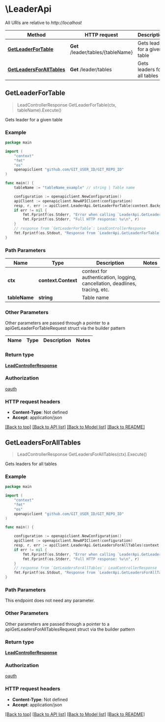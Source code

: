 # \LeaderApi

All URIs are relative to *http://localhost*

Method | HTTP request | Description
------------- | ------------- | -------------
[**GetLeaderForTable**](LeaderApi.md#GetLeaderForTable) | **Get** /leader/tables/{tableName} | Gets leader for a given table
[**GetLeadersForAllTables**](LeaderApi.md#GetLeadersForAllTables) | **Get** /leader/tables | Gets leaders for all tables



## GetLeaderForTable

> LeadControllerResponse GetLeaderForTable(ctx, tableName).Execute()

Gets leader for a given table



### Example

```go
package main

import (
    "context"
    "fmt"
    "os"
    openapiclient "github.com/GIT_USER_ID/GIT_REPO_ID"
)

func main() {
    tableName := "tableName_example" // string | Table name

    configuration := openapiclient.NewConfiguration()
    apiClient := openapiclient.NewAPIClient(configuration)
    resp, r, err := apiClient.LeaderApi.GetLeaderForTable(context.Background(), tableName).Execute()
    if err != nil {
        fmt.Fprintf(os.Stderr, "Error when calling `LeaderApi.GetLeaderForTable``: %v\n", err)
        fmt.Fprintf(os.Stderr, "Full HTTP response: %v\n", r)
    }
    // response from `GetLeaderForTable`: LeadControllerResponse
    fmt.Fprintf(os.Stdout, "Response from `LeaderApi.GetLeaderForTable`: %v\n", resp)
}
```

### Path Parameters


Name | Type | Description  | Notes
------------- | ------------- | ------------- | -------------
**ctx** | **context.Context** | context for authentication, logging, cancellation, deadlines, tracing, etc.
**tableName** | **string** | Table name | 

### Other Parameters

Other parameters are passed through a pointer to a apiGetLeaderForTableRequest struct via the builder pattern


Name | Type | Description  | Notes
------------- | ------------- | ------------- | -------------


### Return type

[**LeadControllerResponse**](LeadControllerResponse.md)

### Authorization

[oauth](../README.md#oauth)

### HTTP request headers

- **Content-Type**: Not defined
- **Accept**: application/json

[[Back to top]](#) [[Back to API list]](../README.md#documentation-for-api-endpoints)
[[Back to Model list]](../README.md#documentation-for-models)
[[Back to README]](../README.md)


## GetLeadersForAllTables

> LeadControllerResponse GetLeadersForAllTables(ctx).Execute()

Gets leaders for all tables



### Example

```go
package main

import (
    "context"
    "fmt"
    "os"
    openapiclient "github.com/GIT_USER_ID/GIT_REPO_ID"
)

func main() {

    configuration := openapiclient.NewConfiguration()
    apiClient := openapiclient.NewAPIClient(configuration)
    resp, r, err := apiClient.LeaderApi.GetLeadersForAllTables(context.Background()).Execute()
    if err != nil {
        fmt.Fprintf(os.Stderr, "Error when calling `LeaderApi.GetLeadersForAllTables``: %v\n", err)
        fmt.Fprintf(os.Stderr, "Full HTTP response: %v\n", r)
    }
    // response from `GetLeadersForAllTables`: LeadControllerResponse
    fmt.Fprintf(os.Stdout, "Response from `LeaderApi.GetLeadersForAllTables`: %v\n", resp)
}
```

### Path Parameters

This endpoint does not need any parameter.

### Other Parameters

Other parameters are passed through a pointer to a apiGetLeadersForAllTablesRequest struct via the builder pattern


### Return type

[**LeadControllerResponse**](LeadControllerResponse.md)

### Authorization

[oauth](../README.md#oauth)

### HTTP request headers

- **Content-Type**: Not defined
- **Accept**: application/json

[[Back to top]](#) [[Back to API list]](../README.md#documentation-for-api-endpoints)
[[Back to Model list]](../README.md#documentation-for-models)
[[Back to README]](../README.md)

